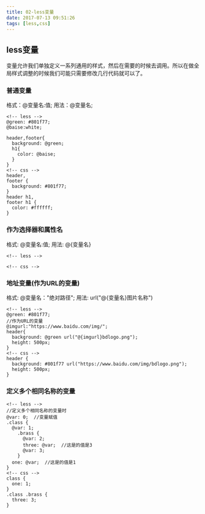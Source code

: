```yaml
---
title: 02-less变量
date: 2017-07-13 09:51:26
tags: [less,css]
---
```

## less变量
变量允许我们单独定义一系列通用的样式，然后在需要的时候去调用。所以在做全局样式调整的时候我们可能只需要修改几行代码就可以了。
<!-- more -->
### 普通变量
格式：@变量名:值;
用法：@变量名;
```
<!-- less -->
@green: #801f77;
@baise:white;

header,footer{
  background: @green;
  h1{
    color: @baise;
  }
}
<!-- css -->
header,
footer {
  background: #801f77;
}
header h1,
footer h1 {
  color: #ffffff;
}
```

### 作为选择器和属性名
格式:  @变量名:值;
用法:  @{变量名}
```
<!-- less -->

<!-- css -->

```

### 地址变量(作为URL的变量)
格式: @变量名："绝对路径";
用法: url("@{变量名}图片名称")
```
<!-- less -->
@green: #801f77;
//作为URL的变量
@imgurl:"https://www.baidu.com/img/";
header{
  background: @green url("@{imgurl}bdlogo.png");
  height: 500px;
}
<!-- css -->
header {
  background: #801f77 url("https://www.baidu.com/img/bdlogo.png");
  height: 500px;
}
```

### 定义多个相同名称的变量
```
<!-- less -->
//定义多个相同名称的变量时
@var: 0;  //变量赋值
.class {
  @var: 1;
    .brass {
      @var: 2;
      three: @var;  //这是的值是3
      @var: 3;
    }
  one: @var;  //这是的值是1
}
<!-- css -->
class {
  one: 1;
}
.class .brass {
  three: 3;
}
```


